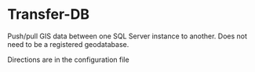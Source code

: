 # Transfer-DB
Push/pull GIS data between one SQL Server instance to another. Does not need to be a registered geodatabase.

Directions are in the configuration file

